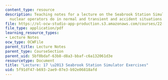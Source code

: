 ```yaml
---
content_type: resource
description: Teaching notes for a lecture on the Seabrook Station Simulator and what
  nuclear operators do in normal and transient and accident situations.
file: https://ol-ocw-studio-app-production.s3.amazonaws.com/courses/22-091-nuclear-reactor-safety-spring-2008/5f91df47b6932ae907e3b92e06818afd_MIT22_091S08_lec17.pdf
file_type: application/pdf
learning_resource_types:
- Lecture Notes
ocw_type: OCWFile
parent_title: Lecture Notes
parent_type: CourseSection
parent_uid: 5bf0bdaf-63b8-d8a3-bbaf-c6a132061d3e
resourcetype: Document
title: "Lecture: 17 \u2013 Seabrook Station Simulator Exercises"
uid: 5f91df47-b693-2ae9-07e3-b92e06818afd
---
```

